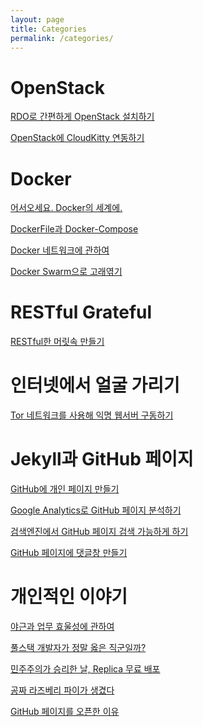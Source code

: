 ```yaml
---
layout: page
title: Categories
permalink: /categories/
---
```


OpenStack
========================
[RDO로 간편하게 OpenStack 설치하기](https://kycfeel.github.io/2017/02/28/RDO로-간편하게-OpenStack-설치하기/)

[OpenStack에 CloudKitty 연동하기](https://kycfeel.github.io/2017/03/04/OpenStack에-CloudKitty-연동하기/)

Docker
========================
[어서오세요. Docker의 세계에.](https://kycfeel.github.io/2017/03/14/어서오세요-Docker의-세계에/)

[DockerFile과 Docker-Compose](https://kycfeel.github.io/2017/03/15/DockerFile과-Docker-Compose/)

[Docker 네트워크에 관하여](https://kycfeel.github.io/2017/03/16/Docker-네트워크에-관하여/)

[Docker Swarm으로 고래엮기](https://kycfeel.github.io/2017/03/27/Docker-Swarm으로-고래엮기/)

RESTful Grateful
========================
[RESTful한 머릿속 만들기](https://kycfeel.github.io/2017/04/03/RESTful한-머릿속-만들기/)

인터넷에서 얼굴 가리기
========================
[Tor 네트워크를 사용해 익명 웹서버 구동하기](https://kycfeel.github.io/2017/03/10/Tor-네트워크를-사용해-익명-웹서버-구동하기/)

Jekyll과 GitHub 페이지
========================
[GitHub에 개인 페이지 만들기](https://kycfeel.github.io/2017/03/01/GitHub에-개인-페이지-만들기/)

[Google Analytics로 GitHub 페이지 분석하기](https://kycfeel.github.io/2017/03/02/Google-Analytics로-GitHub-페이지-분석하기/)

[검색엔진에서 GitHub 페이지 검색 가능하게 하기](https://kycfeel.github.io/2017/03/03/검색엔진에서-GitHub-페이지-검색-가능하게-하기/)

[GitHub 페이지에 댓글창 만들기](https://kycfeel.github.io/2017/03/24/GitHub-페이지에-댓글창-만들기/)

개인적인 이야기
========================
[야근과 업무 효울성에 관하여](https://kycfeel.github.io/2017/04/12/야근과-업무-효율성에-관하여/)

[풀스택 개발자가 정말 옳은 직군일까?](https://kycfeel.github.io/2017/03/19/풀스택-개발자가-정말-옳은-직군일까/)

[민주주의가 승리한 날, Replica 무료 배포](https://kycfeel.github.io/2017/03/10/민주주의가-승리한-날-Replica-무료-배포/)

[공짜 라즈베리 파이가 생겼다](https://kycfeel.github.io/2017/03/02/공짜-라즈베리-파이가-생겼다/)

[GitHub 페이지를 오픈한 이유](https://kycfeel.github.io/2017/02/28/Github-페이지를-오픈한-이유/)
